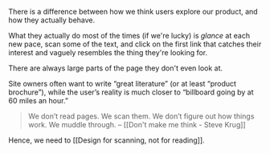 There is a difference between how we think users explore our product, and how they actually behave.

What they actually do most of the times (if we're lucky) is *glance* at each new pace, scan some of the text, and click on the first link that catches their interest and vaguely resembles the thing they're looking for.

There are always large parts of the page they don't even look at. 

Site owners often want to write “great literature” (or at least “product brochure”), while the user’s reality is much closer to “billboard going by at 60 miles an hour.”

> We don’t read pages. We scan them. We don’t figure out how things work. We muddle through.
> – [[Don't make me think - Steve Krug]]

Hence, we need to [[Design for scanning, not for reading]].

 